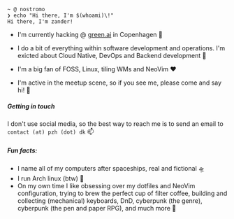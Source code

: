 ```
~ @ nostromo
❯ echo "Hi there, I'm $(whoami)\!"
Hi there, I'm zander!
```

- I'm currently hacking @ [green.ai](https://green.ai) in Copenhagen 🌇

- I do a bit of everything within software development and operations. I'm exicted about Cloud Native, DevOps and Backend development 🚀

- I'm a big fan of FOSS, Linux, tiling WMs and NeoVim ❤️

- I'm active in the meetup scene, so if you see me, please come and say hi! 👋

##### Getting in touch

I don't use social media, so the best way to reach me is to send an email to `contact (at) pzh (dot) dk` 📫

##### Fun facts:

- I name all of my computers after spaceships, real and fictional 🛸
- I run Arch linux (btw) 🐧
- On my own time I like obsessing over my dotfiles and NeoVim configuration, trying to brew the perfect cup of filter coffee, building and collecting (mechanical) keyboards, DnD, cyberpunk (the genre), cyberpunk (the pen and paper RPG), and much more 🎲
